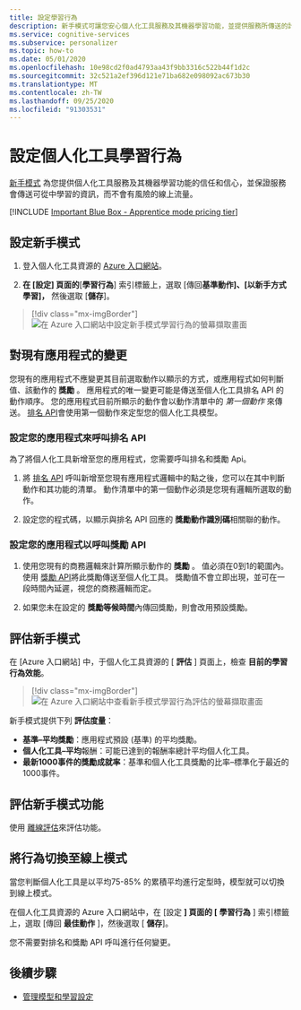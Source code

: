 ```yaml
---
title: 設定學習行為
description: 新手模式可讓您安心個人化工具服務及其機器學習功能，並提供服務所傳送的計量資訊，而不會有風險的線上流量。
ms.service: cognitive-services
ms.subservice: personalizer
ms.topic: how-to
ms.date: 05/01/2020
ms.openlocfilehash: 10e98cd2f0ad4793aa43f9bb3316c522b44f1d2c
ms.sourcegitcommit: 32c521a2ef396d121e71ba682e098092ac673b30
ms.translationtype: MT
ms.contentlocale: zh-TW
ms.lasthandoff: 09/25/2020
ms.locfileid: "91303531"
---
```

# <a name="configure-the-personalizer-learning-behavior"></a>設定個人化工具學習行為

[新手模式](concept-apprentice-mode.md) 為您提供個人化工具服務及其機器學習功能的信任和信心，並保證服務會傳送可從中學習的資訊，而不會有風險的線上流量。

[!INCLUDE [Important Blue Box - Apprentice mode pricing tier](./includes/important-apprentice-mode.md)]

## <a name="configure-apprentice-mode"></a>設定新手模式

1. 登入個人化工具資源的 [Azure 入口網站](https://portal.azure.com)。

1. **在 [設定] 頁面的**[**學習行為**] 索引標籤上，選取 [傳回**基準動作]、[以新手方式學習]，** 然後選取 [**儲存**]。

> [!div class="mx-imgBorder"]
> ![在 Azure 入口網站中設定新手模式學習行為的螢幕擷取畫面](media/settings/configure-learning-behavior-azure-portal.png)

## <a name="changes-to-the-existing-application"></a>對現有應用程式的變更

您現有的應用程式不應變更其目前選取動作以顯示的方式，或應用程式如何判斷值、該動作的 **獎勵** 。 應用程式的唯一變更可能是傳送至個人化工具排名 API 的動作順序。 您的應用程式目前所顯示的動作會以動作清單中的 _第一個動作_ 來傳送。 [排名 API](https://westus2.dev.cognitive.microsoft.com/docs/services/personalizer-api/operations/Rank)會使用第一個動作來定型您的個人化工具模型。

### <a name="configure-your-application-to-call-the-rank-api"></a>設定您的應用程式來呼叫排名 API

為了將個人化工具新增至您的應用程式，您需要呼叫排名和獎勵 Api。

1. 將 [排名 API](https://westus2.dev.cognitive.microsoft.com/docs/services/personalizer-api/operations/Rank) 呼叫新增至您現有應用程式邏輯中的點之後，您可以在其中判斷動作和其功能的清單。 動作清單中的第一個動作必須是您現有邏輯所選取的動作。

1. 設定您的程式碼，以顯示與排名 API 回應的 **獎勵動作識別碼**相關聯的動作。

### <a name="configure-your-application-to-call-reward-api"></a>設定您的應用程式以呼叫獎勵 API

1. 使用您現有的商務邏輯來計算所顯示動作的 **獎勵** 。 值必須在0到1的範圍內。 使用 [獎勵 API](https://westus2.dev.cognitive.microsoft.com/docs/services/personalizer-api/operations/Reward)將此獎勵傳送至個人化工具。 獎勵值不會立即出現，並可在一段時間內延遲，視您的商務邏輯而定。

1. 如果您未在設定的 **獎勵等候時間**內傳回獎勵，則會改用預設獎勵。

## <a name="evaluate-apprentice-mode"></a>評估新手模式

在 [Azure 入口網站] 中，于個人化工具資源的 [ **評估** ] 頁面上，檢查 **目前的學習行為效能**。

> [!div class="mx-imgBorder"]
> ![在 Azure 入口網站中查看新手模式學習行為評估的螢幕擷取畫面](media/settings/evaluate-apprentice-mode.png)

新手模式提供下列 **評估度量**：
* **基準–平均獎勵**：應用程式預設 (基準) 的平均獎勵。
* **個人化工具–平均**報酬：可能已達到的報酬率總計平均個人化工具。
* **最新1000事件的獎勵成就率**：基準和個人化工具獎勵的比率–標準化于最近的1000事件。

## <a name="evaluate-apprentice-mode-features"></a>評估新手模式功能

使用 [離線評估](how-to-offline-evaluation.md)來評估功能。

## <a name="switch-behavior-to-online-mode"></a>將行為切換至線上模式

當您判斷個人化工具是以平均75-85% 的累積平均進行定型時，模型就可以切換到線上模式。

在個人化工具資源的 Azure 入口網站中，在 [設定 **] 頁面的 [** **學習行為** ] 索引標籤上，選取 [傳回 **最佳動作** ]，然後選取 [ **儲存**]。

您不需要對排名和獎勵 API 呼叫進行任何變更。

## <a name="next-steps"></a>後續步驟

* [管理模型和學習設定](how-to-manage-model.md)
